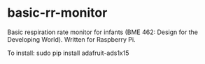 # basic-rr-monitor
Basic respiration rate monitor for infants (BME 462: Design for the Developing World). Written for Raspberry Pi.

To install:
sudo pip install adafruit-ads1x15
